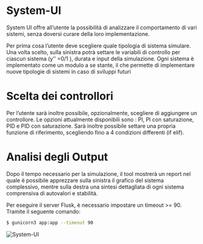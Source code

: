 # System-UI

System UI offre all’utente la possibilità di analizzare il comportamento di vari sistemi, senza doversi curare della loro implementazione.

Per prima cosa l’utente deve scegliere quale tipologia di sistema simulare. Una volta scelto, sulla sinistra potrà settare le variabili di controllo per ciascun sistema (y’’ =0/1 ), durata e input della simulazione.
Ogni sistema è implementato come un modulo a se stante, il che permette di implementare nuove tipologie di sistemi in caso di sviluppi futuri

# Scelta dei controllori
Per l’utente sarà inoltre possibile, opzionalmente, scegliere di aggiungere un controllore. Le opzioni attualmente disponibili sono : PI, PI con saturazione, PID e PID
con saturazione.
Sarà inoltre possibile settare una propria funzione di riferimento, scegliendo fino a 4 condizioni differenti (if elif).



# Analisi degli Output
Dopo il tempo necessario per la simulazione, il tool mostrerà un report nel quale è possibile apprezzare sulla sinistra il grafico del sistema complessivo, mentre sulla
destra una sintesi dettagliata di ogni sistema comprensiva di autovalori e stabilità.

Per eseguire il server Flusk, è necessario impostare un timeout >= 90. Tramite il seguente comando:
```sh
$ gunicorn3 app:app --timeout 90
```


![System-UI](https://i.ibb.co/ng1nmKC/Cattura.jpg)
